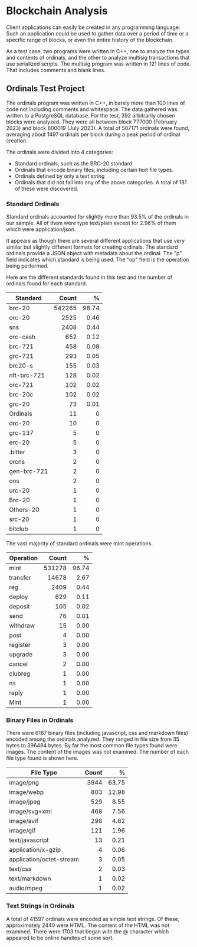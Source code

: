 # Blockchain Analysis

Client applications can easily be created in any programming language.
Such an application could be used to gather data over a period of time or a specific range of blocks, or even the entire history of the blockchain.

As a test case, two programs were written in C++, one to analyze the types and contents of ordinals, and the other to analyze multisig transactions that use serialized scripts.
The multisig program was written in 121 lines of code. That includes comments and blank lines.

## Ordinals Test Project

The ordinals program was written in C++, in barely more than 100 lines of code not including comments and whitespace.
The data gathered was written to a PostgreSQL database.
For the test, 392 arbitrarily chosen blocks were analyzed. They were all between block 777000 (February 2023) and block 800019 (July 2023).
A total of 587171 ordinals were found, averaging about 1497 ordinals per block during a peak period of ordinal creation.

The ordinals were divided into 4 categories:
- Standard ordinals, such as the BRC-20 standard
- Ordinals that encode binary files, including certain text file types.
- Ordinals defined by only a text string
- Ordinals that did not fall into any of the above categories. A total of 181 of these were discovered.

### Standard Ordinals

Standard ordinals accounted for slightly more than 93.5% of the ordinals in our sample.
All of them were type text/plain except for 2.96% of them which were application/json.

It appears as though there are several different applications that use very similar but slightly different formats for creating ordinals.
The standard ordinals provide a JSON object with metadata about the ordinal. The "p" field indicates which standard is being used. The "op" field is the operation being performed.

Here are the different standards found in this test and the number of ordinals found for each standard.

Standard | Count | %
---|---:|---:
brc-20 | 542265 | 98.74
orc-20 | 2525 | 0.46
sns | 2408 | 0.44
orc-cash | 652 | 0.12
brc-721 | 458 | 0.08
grc-721 | 293 | 0.05
brc20-s | 155 | 0.03
nft-brc-721 | 128 | 0.02
orc-721 | 102 | 0.02
brc-20c | 102 | 0.02
grc-20 | 73 | 0.01
Ordinals | 11 | 0
drc-20 | 10 | 0
grc-137 | 5 | 0
erc-20 | 5 | 0
.bitter | 3 | 0
orcns | 2 | 0
gen-brc-721 | 2 | 0
ons | 2 | 0
urc-20 | 1 | 0
Brc-20 | 1 | 0
Others-20 | 1 | 0
src-20 | 1 | 0
bitclub | 1 | 0

The vast majority of standard ordinals were mint operations.

Operation | Count | %
---|---:|---:
mint | 531278 | 96.74
transfer | 14678 | 2.67
reg | 2409 | 0.44
deploy | 629 | 0.11
deposit | 105 | 0.02
send | 76 | 0.01
withdraw | 15 | 0.00
post | 4 | 0.00
register | 3 | 0.00
upgrade | 3 | 0.00
cancel | 2 | 0.00
clubreg | 1 | 0.00
ns | 1 | 0.00
reply | 1 | 0.00
Mint | 1 | 0.00

### Binary Files in Ordinals

There were 6187 binary files (including javascript, css and markdown files) encoded among the ordinals analyzed. They ranged in file size from 35 bytes to 396484 bytes.
By far the most common file types found were images. The content of the images was not examined.
The number of each file type found is shown here.

File Type | Count | %
---|---:|---:
image/png | 3944 | 63.75
image/webp | 803 | 12.98
image/jpeg | 529 | 8.55
image/svg+xml | 468 | 7.56
image/avif | 298 | 4.82
image/gif | 121 | 1.96
text/javascript | 13 | 0.21
application/x-gzip | 4 | 0.06
application/octet-stream | 3 | 0.05
text/css | 2 | 0.03
text/markdown | 1 | 0.02
audio/mpeg | 1 | 0.02

### Text Strings in Ordinals

A total of 41597 ordinals were encoded as simple text strings. Of these, approximately 2440 were HTML. The content of the HTML was not examined.
There were 1703 that began with the @ character which appeared to be online handles of some sort.


